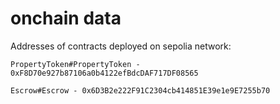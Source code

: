 # onchain data



Addresses of contracts deployed on sepolia network:

```shell
PropertyToken#PropertyToken - 0xF8D70e927b87106a0b4122efBdcDAF717DF08565
```
```shell
Escrow#Escrow - 0x6D3B2e222F91C2304cb414851E39e1e9E7255b70
```

